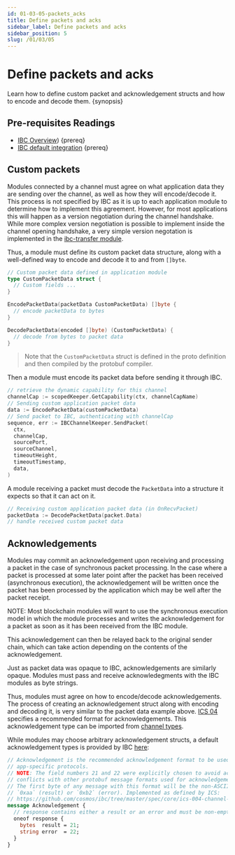 ```yaml
---
id: 01-03-05-packets_acks
title: Define packets and acks
sidebar_label: Define packets and acks
sidebar_position: 5
slug: /01/03/05
---
```


# Define packets and acks

Learn how to define custom packet and acknowledgement structs and how to encode and decode them. {synopsis}

## Pre-requisites Readings

- [IBC Overview](../overview.md)) {prereq}
- [IBC default integration](../integration.md) {prereq}

## Custom packets

Modules connected by a channel must agree on what application data they are sending over the
channel, as well as how they will encode/decode it. This process is not specified by IBC as it is up
to each application module to determine how to implement this agreement. However, for most
applications this will happen as a version negotiation during the channel handshake. While more
complex version negotiation is possible to implement inside the channel opening handshake, a very
simple version negotation is implemented in the [ibc-transfer module](https://github.com/cosmos/ibc-go/tree/main/modules/apps/transfer/module.go).

Thus, a module must define its custom packet data structure, along with a well-defined way to
encode and decode it to and from `[]byte`.

```go
// Custom packet data defined in application module
type CustomPacketData struct {
  // Custom fields ...
}

EncodePacketData(packetData CustomPacketData) []byte {
  // encode packetData to bytes
}

DecodePacketData(encoded []byte) (CustomPacketData) {
  // decode from bytes to packet data
}
```

> Note that the `CustomPacketData` struct is defined in the proto definition and then compiled by the protobuf compiler.

Then a module must encode its packet data before sending it through IBC.

```go
// retrieve the dynamic capability for this channel
channelCap := scopedKeeper.GetCapability(ctx, channelCapName)
// Sending custom application packet data
data := EncodePacketData(customPacketData)
// Send packet to IBC, authenticating with channelCap
sequence, err := IBCChannelKeeper.SendPacket(
  ctx,
  channelCap,
  sourcePort,
  sourceChannel,
  timeoutHeight,
  timeoutTimestamp,
  data,
)
```

A module receiving a packet must decode the `PacketData` into a structure it expects so that it can
act on it.

```go
// Receiving custom application packet data (in OnRecvPacket)
packetData := DecodePacketData(packet.Data)
// handle received custom packet data
```

## Acknowledgements

Modules may commit an acknowledgement upon receiving and processing a packet in the case of synchronous packet processing.
In the case where a packet is processed at some later point after the packet has been received (asynchronous execution), the acknowledgement
will be written once the packet has been processed by the application which may be well after the packet receipt.

NOTE: Most blockchain modules will want to use the synchronous execution model in which the module processes and writes the acknowledgement
for a packet as soon as it has been received from the IBC module.

This acknowledgement can then be relayed back to the original sender chain, which can take action
depending on the contents of the acknowledgement.

Just as packet data was opaque to IBC, acknowledgements are similarly opaque. Modules must pass and
receive acknowledegments with the IBC modules as byte strings.

Thus, modules must agree on how to encode/decode acknowledgements. The process of creating an
acknowledgement struct along with encoding and decoding it, is very similar to the packet data
example above. [ICS 04](https://github.com/cosmos/ibc/blob/master/spec/core/ics-004-channel-and-packet-semantics#acknowledgement-envelope)
specifies a recommended format for acknowledgements. This acknowledgement type can be imported from
[channel types](https://github.com/cosmos/ibc-go/tree/main/modules/core/04-channel/types).

While modules may choose arbitrary acknowledgement structs, a default acknowledgement types is provided by IBC [here](https://github.com/cosmos/ibc-go/blob/main/proto/ibc/core/channel/v1/channel.proto):

```protobuf
// Acknowledgement is the recommended acknowledgement format to be used by
// app-specific protocols.
// NOTE: The field numbers 21 and 22 were explicitly chosen to avoid accidental
// conflicts with other protobuf message formats used for acknowledgements.
// The first byte of any message with this format will be the non-ASCII values
// `0xaa` (result) or `0xb2` (error). Implemented as defined by ICS:
// https://github.com/cosmos/ibc/tree/master/spec/core/ics-004-channel-and-packet-semantics#acknowledgement-envelope
message Acknowledgement {
  // response contains either a result or an error and must be non-empty
  oneof response {
    bytes  result = 21;
    string error  = 22;
  }
}
```
